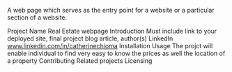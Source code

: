 A web page which serves as the entry point for a website or a particular section of a website.


Project Name Real Estate webpage
Introduction
Must include link to your deployed site, final project blog article, author(s) LinkedIn www.linkedin.com/in/catherinechioma
Installation
Usage The projct will enable individual to find very easy to know the prices as well the location of a property
Contributing
Related projects
Licensing

























